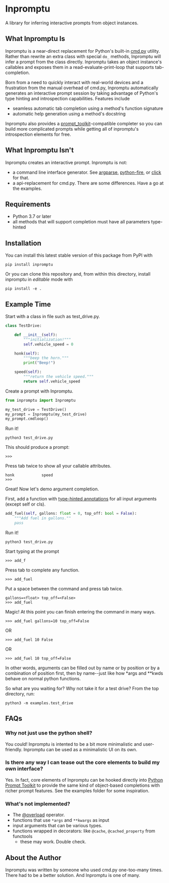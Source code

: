 # Inpromptu
A library for inferring interactive prompts from object instances.


## What Inpromptu Is
Inpromptu is a near-direct replacement for Python's built-in [cmd.py](https://docs.python.org/3/library/cmd.html) utility.
Rather than rewrite an extra class with special `do_` methods, Inpromptu will infer a prompt from the class directly.
Inpromptu takes an object instance's callables and exposes them in a read-evaluate-print-loop that supports tab-completion.

Born from a need to quickly interact with real-world devices and a frustration from the manual overhead of cmd.py, Inpromptu automatically generates an interactive prompt session by taking advantage of Python's type hinting and introspection capabilities.
Features include

* seamless automatic tab completion using a method's function signature
* automatic help generation using a method's docstring

Inpromptu also provides a [prompt_toolkit](https://python-prompt-toolkit.readthedocs.io/en/master/)-compatible completer so you can build more complicated prompts while getting all of inpromptu's introspection elements for free.

## What Inpromptu Isn't
Inpromptu creates an interactive prompt. Inpromptu is not:
* a command line interface generator. See [argparse](https://docs.python.org/3/library/argparse.html), [python-fire](https://github.com/google/python-fire), or [click](https://click.palletsprojects.com/en/7.x/) for that.
* a api-replacement for cmd.py. There are some differences. Have a go at the examples.

## Requirements
* Python 3.7 or later
* all methods that will support completion must have all parameters type-hinted

## Installation
You can install this latest stable version of this package from PyPI with
````
pip install inpromptu
````

Or you can clone this repository and, from within this directory, install inpromptu in *editable* mode with
````
pip install -e .
````

## Example Time

Start with a class in file such as test_drive.py.
```python
class TestDrive:

    def __init__(self):
        """initialization!"""
        self.vehicle_speed = 0

    honk(self):
        """beep the horn."""
        print("Beep!")

    speed(self):
        """return the vehicle speed."""
        return self.vehicle_speed
```

Create a prompt with Inpromptu.
```python
from inpromptu import Inpromptu

my_test_drive = TestDrive()
my_prompt = Inpromptu(my_test_drive)
my_prompt.cmdloop()
```

Run it!
```
python3 test_drive.py
```
This should produce a prompt:
```
>>>
```
Press tab twice to show all your callable attributes.
```
honk            speed
>>>
```

Great! Now let's demo argument completion.

First, add a function with [type-hinted annotations](https://mypy.readthedocs.io/en/stable/cheat_sheet_py3.html#functions) for all input arguments (except self or cls).
```python
add_fuel(self, gallons: float = 0, top_off: bool = False):
    """Add fuel in gallons.""
    pass
```
Run it!
```
python3 test_drive.py
```
Start typing at the prompt
```
>>> add_f
```
Press tab to complete any function.
```
>>> add_fuel
```
Put a space between the command and press tab twice.
```
gallons=<float> top_off=<False>
>>> add_fuel 
```
Magic! At this point you can finish entering the command in many ways.
```
>>> add_fuel gallons=10 top_off=False
```
OR
```
>>> add_fuel 10 False
```
OR
```
>>> add_fuel 10 top_off=False
```
In other words, arguments can be filled out by name or by position or by a combination of position first, then by name--just like how *args and **kwds behave on normal python functions.

So what are you waiting for? Why not take it for a test drive? From the top directory, run:

```
python3 -m examples.test_drive
```

## FAQs
### Why not just use the python shell?
You could! Inpromptu is intented to be a bit more minimalistic and user-friendly.
Inpromptu can be used as a minimalistic UI on its own.

### Is there any way I can tease out the core elements to build my own interface?
Yes. In fact, core elements of Inpromptu can be hooked directly into [Python Prompt Toolkit](https://python-prompt-toolkit.readthedocs.io/en/master/) to provide the same kind of object-based completions with richer prompt features.
See the examples folder for some inspiration.

### What's not implemented?
* The [@overload](https://docs.python.org/3/library/typing.html#typing.overload) operator.
* functions that use `*args` and `**kwargs` as input
* input arguments that can be various types.
* functions wrapped in decorators: like `@cache`, `@cached_property` from functools
  * these may work. Double check.

## About the Author
Inpromptu was written by someone who used cmd.py one-too-many times. There had to be a better solution.
And Inpromptu is one of many.

